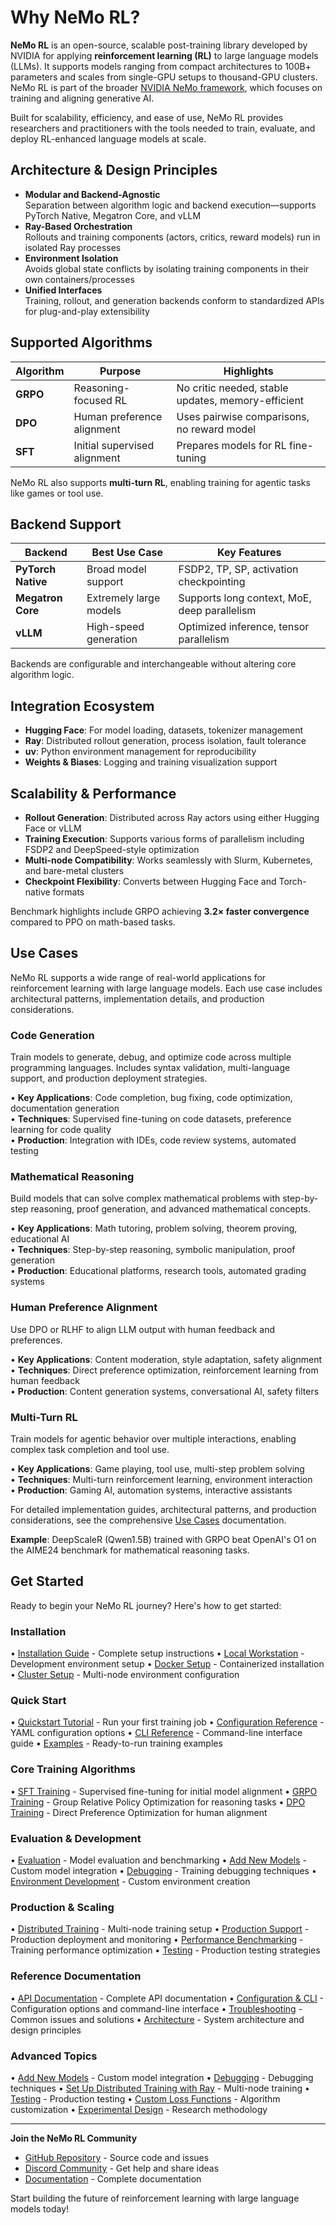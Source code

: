 # Why NeMo RL?

**NeMo RL** is an open-source, scalable post-training library developed by NVIDIA for applying **reinforcement learning (RL)** to large language models (LLMs). It supports models ranging from compact architectures to 100B+ parameters and scales from single-GPU setups to thousand-GPU clusters. NeMo RL is part of the broader [NVIDIA NeMo framework](https://docs.nvidia.com/nemo/rl/latest/index.html), which focuses on training and aligning generative AI.

Built for scalability, efficiency, and ease of use, NeMo RL provides researchers and practitioners with the tools needed to train, evaluate, and deploy RL-enhanced language models at scale.

## Architecture & Design Principles

- **Modular and Backend-Agnostic**  
  Separation between algorithm logic and backend execution—supports PyTorch Native, Megatron Core, and vLLM
- **Ray-Based Orchestration**  
  Rollouts and training components (actors, critics, reward models) run in isolated Ray processes
- **Environment Isolation**  
  Avoids global state conflicts by isolating training components in their own containers/processes
- **Unified Interfaces**  
  Training, rollout, and generation backends conform to standardized APIs for plug-and-play extensibility

## Supported Algorithms

| Algorithm | Purpose                    | Highlights                                |
|----------|-----------------------------|-------------------------------------------|
| **GRPO** | Reasoning-focused RL        | No critic needed, stable updates, memory-efficient |
| **DPO**  | Human preference alignment  | Uses pairwise comparisons, no reward model |
| **SFT**  | Initial supervised alignment| Prepares models for RL fine-tuning         |

NeMo RL also supports **multi-turn RL**, enabling training for agentic tasks like games or tool use.

## Backend Support

| Backend         | Best Use Case              | Key Features                                   |
|----------------|----------------------------|------------------------------------------------|
| **PyTorch Native** | Broad model support         | FSDP2, TP, SP, activation checkpointing        |
| **Megatron Core**  | Extremely large models      | Supports long context, MoE, deep parallelism   |
| **vLLM**           | High-speed generation       | Optimized inference, tensor parallelism        |

Backends are configurable and interchangeable without altering core algorithm logic.

## Integration Ecosystem

- **Hugging Face**: For model loading, datasets, tokenizer management
- **Ray**: Distributed rollout generation, process isolation, fault tolerance
- **uv**: Python environment management for reproducibility
- **Weights & Biases**: Logging and training visualization support

## Scalability & Performance

- **Rollout Generation**: Distributed across Ray actors using either Hugging Face or vLLM
- **Training Execution**: Supports various forms of parallelism including FSDP2 and DeepSpeed-style optimization
- **Multi-node Compatibility**: Works seamlessly with Slurm, Kubernetes, and bare-metal clusters
- **Checkpoint Flexibility**: Converts between Hugging Face and Torch-native formats

Benchmark highlights include GRPO achieving **3.2× faster convergence** compared to PPO on math-based tasks.

## Use Cases

NeMo RL supports a wide range of real-world applications for reinforcement learning with large language models. Each use case includes architectural patterns, implementation details, and production considerations.

### **Code Generation**
Train models to generate, debug, and optimize code across multiple programming languages. Includes syntax validation, multi-language support, and production deployment strategies.

• **Key Applications**: Code completion, bug fixing, code optimization, documentation generation  
• **Techniques**: Supervised fine-tuning on code datasets, preference learning for code quality  
• **Production**: Integration with IDEs, code review systems, automated testing

### **Mathematical Reasoning**
Build models that can solve complex mathematical problems with step-by-step reasoning, proof generation, and advanced mathematical concepts.

• **Key Applications**: Math tutoring, problem solving, theorem proving, educational AI  
• **Techniques**: Step-by-step reasoning, symbolic manipulation, proof generation  
• **Production**: Educational platforms, research tools, automated grading systems

### **Human Preference Alignment**
Use DPO or RLHF to align LLM output with human feedback and preferences.

• **Key Applications**: Content moderation, style adaptation, safety alignment  
• **Techniques**: Direct preference optimization, reinforcement learning from human feedback  
• **Production**: Content generation systems, conversational AI, safety filters

### **Multi-Turn RL**
Train models for agentic behavior over multiple interactions, enabling complex task completion and tool use.

• **Key Applications**: Game playing, tool use, multi-step problem solving  
• **Techniques**: Multi-turn reinforcement learning, environment interaction  
• **Production**: Gaming AI, automation systems, interactive assistants

For detailed implementation guides, architectural patterns, and production considerations, see the comprehensive [Use Cases](../tutorials-examples/use-cases/index) documentation.

**Example**: DeepScaleR (Qwen1.5B) trained with GRPO beat OpenAI's O1 on the AIME24 benchmark for mathematical reasoning tasks.

## Get Started

Ready to begin your NeMo RL journey? Here's how to get started:

### **Installation**
• [Installation Guide](../get-started/installation) - Complete setup instructions
• [Local Workstation](../get-started/local-workstation) - Development environment setup
• [Docker Setup](../get-started/docker) - Containerized installation
• [Cluster Setup](../get-started/cluster) - Multi-node environment configuration

### **Quick Start**
• [Quickstart Tutorial](../get-started/quickstart) - Run your first training job
• [Configuration Reference](../configuration-cli/configuration-reference) - YAML configuration options
• [CLI Reference](../configuration-cli/cli-reference) - Command-line interface guide
• [Examples](../tutorials-examples/index) - Ready-to-run training examples

### **Core Training Algorithms**
• [SFT Training](../guides/training-algorithms/sft) - Supervised fine-tuning for initial model alignment
• [GRPO Training](../guides/training-algorithms/grpo) - Group Relative Policy Optimization for reasoning tasks
• [DPO Training](../guides/training-algorithms/dpo) - Direct Preference Optimization for human alignment

### **Evaluation & Development**
• [Evaluation](../guides/training-algorithms/eval) - Model evaluation and benchmarking
• [Add New Models](../guides/model-development/adding-new-models) - Custom model integration
• [Debugging](../guides/environment-data/debugging) - Training debugging techniques
• [Environment Development](../guides/environment-data/environment-development) - Custom environment creation

### **Production & Scaling**
• [Distributed Training](../advanced/performance/distributed-training) - Multi-node training setup
• [Production Support](../guides/production-support/index) - Production deployment and monitoring
• [Performance Benchmarking](../advanced/performance/benchmarking) - Training performance optimization
• [Testing](../guides/production-support/testing) - Production testing strategies

### **Reference Documentation**
• [API Documentation](../api-docs/index) - Complete API documentation
• [Configuration & CLI](../configuration-cli/index) - Configuration options and command-line interface
• [Troubleshooting](../configuration-cli/troubleshooting) - Common issues and solutions
• [Architecture](../about/architecture) - System architecture and design principles

### **Advanced Topics**
• [Add New Models](../guides/model-development/adding-new-models) - Custom model integration
• [Debugging](../guides/environment-data/debugging) - Debugging techniques
• [Set Up Distributed Training with Ray](../advanced/performance/distributed-training) - Multi-node training
• [Testing](../guides/production-support/testing) - Production testing
• [Custom Loss Functions](../advanced/research/custom-algorithms) - Algorithm customization
• [Experimental Design](../advanced/research/experimental-design) - Research methodology

---

**Join the NeMo RL Community**
- [GitHub Repository](https://github.com/NVIDIA/NeMo-RL) - Source code and issues
- [Discord Community](https://discord.gg/nvidia-nemo) - Get help and share ideas
- [Documentation](https://docs.nvidia.com/nemo-rl/) - Complete documentation

Start building the future of reinforcement learning with large language models today! 